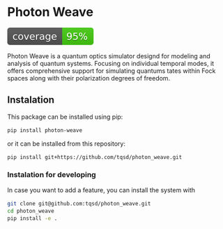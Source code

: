 # Photon Weave
![Coverage](assets/coverage.svg)

Photon Weave is a quantum optics simulator designd for modeling and analysis of quantum systems. Focusing on individual temporal modes, it offers comprehensive support for simulating quantums tates within Fock spaces  along with their polarization degrees of freedom.

## Instalation

This package can be installed using pip:
```bash
pip install photon-weave
```
or it can be installed from this repository:
```bash
pip install git+https://github.com/tqsd/photon_weave.git
```

### Instalation for developing
In case you want to add a feature, you can install the system with
```bash
git clone git@github.com:tqsd/photon_weave.git
cd photon_weave
pip install -e .
```
